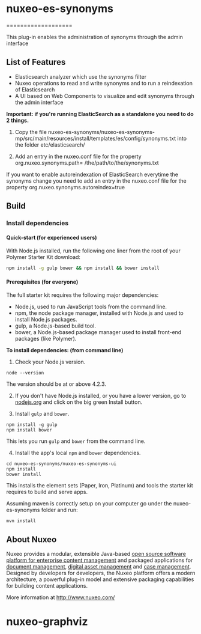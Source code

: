 # nuxeo-es-synonyms
===================

This plug-in enables the administration of synonyms through the admin interface



## List of Features

- Elasticsearch analyzer which use the synonyms filter
- Nuxeo operations to read and write synonyms and to run a reindexation of Elasticsearch
- A UI based on Web Components to visualize and edit synonyms through the admin interface

**Important: if you're running ElasticSearch as a standalone you need to do 2 things.**

1) Copy the file nuxeo-es-synonyms/nuxeo-es-synonyms-mp/src/main/resources/install/templates/es/config/synonyms.txt into the folder etc/elasticsearch/

2) Add an entry in the nuxeo.conf file for the property org.nuxeo.synonyms.path= /the/path/to/the/synonyms.txt

If you want to enable autoreindexation of ElasticSearch everytime the synonyms change you need to add an entry in the nuxeo.conf file for the property org.nuxeo.synonyms.autoreindex=true

## Build
### Install dependencies

#### Quick-start (for experienced users)

With Node.js installed, run the following one liner from the root of your Polymer Starter Kit download:

```sh
npm install -g gulp bower && npm install && bower install
```

#### Prerequisites (for everyone)

The full starter kit requires the following major dependencies:

- Node.js, used to run JavaScript tools from the command line.
- npm, the node package manager, installed with Node.js and used to install Node.js packages.
- gulp, a Node.js-based build tool.
- bower, a Node.js-based package manager used to install front-end packages (like Polymer).

**To install dependencies: (from command line)**

1)  Check your Node.js version.

```
node --version
```

The version should be at or above 4.2.3.

2)  If you don't have Node.js installed, or you have a lower version, go to [nodejs.org](https://nodejs.org) and click on the big green Install button.

3)  Install `gulp` and `bower`.

```
npm install -g gulp
npm install bower
```

This lets you run `gulp` and `bower` from the command line.

4)  Install the app's local `npm` and `bower` dependencies.

```
cd nuxeo-es-synonyms/nuxeo-es-synonyms-ui
npm install
bower install
```

This installs the element sets (Paper, Iron, Platinum) and tools the starter kit requires to build and serve apps.

Assuming maven is correctly setup on your computer go under the nuxeo-es-synonyms folder and run:

```
mvn install
```

## About Nuxeo

Nuxeo provides a modular, extensible Java-based [open source software platform for enterprise content management](http://www.nuxeo.com/en/products/ep) and packaged applications for [document management](http://www.nuxeo.com/en/products/document-management), [digital asset management](http://www.nuxeo.com/en/products/dam) and [case management](http://www.nuxeo.com/en/products/case-management). Designed by developers for developers, the Nuxeo platform offers a modern architecture, a powerful plug-in model and extensive packaging capabilities for building content applications.

More information at <http://www.nuxeo.com/>
# nuxeo-graphviz
